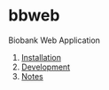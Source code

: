 # bbweb

Biobank Web Application

1. [Installation](Installation.md)
2. [Development](Development.md)
3. [Notes](NOTES.md)

